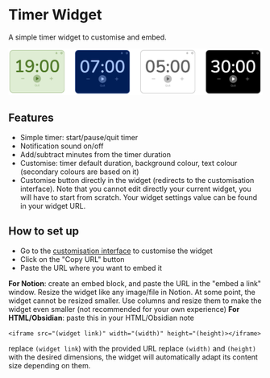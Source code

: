 # Timer Widget
A simple timer widget to customise and embed.

<img src="widget-preview.png">

## Features
- Simple timer: start/pause/quit timer
- Notification sound on/off
- Add/subtract minutes from the timer duration
- Customise: timer default duration, background colour, text colour (secondary colours are based on it)
- Customise button directly in the widget (redirects to the customisation interface).
Note that you cannot edit directly your current widget, you will have to start from scratch. Your widget settings value can be found in your widget URL.


## How to set up

 - Go to the [customisation
   interface](https://ozeily.github.io/Timer-widget/) to customise the
   widget
  - Click on the "Copy URL" button
  - Paste the URL where you want to embed it

**For Notion**: create an embed block, and paste the URL in the "embed a link" window. Resize the widget like any image/file in Notion.
At some point, the widget cannot be resized smaller. Use columns and resize them to make the widget even smaller (not recommended for your own experience)
**For HTML/Obsidian**: paste this in your HTML/Obsidian note

    <iframe src="(widget link)" width="(width)" height="(height)></iframe>
replace `(widget link`) with the provided URL
replace `(width)` and `(height)` with the desired dimensions, the widget will automatically adapt its content size depending on them.

